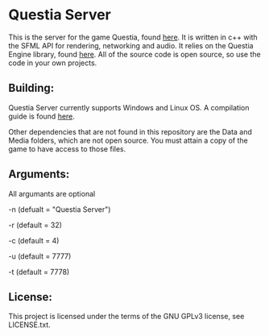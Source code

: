 # Questia Server
This is the server for the game Questia, found [here](https://github.com/SquireGames/Questia).
It is written in c++ with the SFML API for rendering, networking and audio. It relies on the Questia 
Engine library, found [here](https://github.com/SquireGames/Questia-Engine).
All of the source code is open source, so use the code in your own projects.
 
 
Building:
----------------
Questia Server currently supports Windows and Linux OS. A compilation guide is found [here](https://github.com/SquireGames/Questia-Server/wiki/Compiling-guide).

Other dependencies that are not found in this repository are the Data and Media folders, which are not open source. 
You must attain a copy of the game to have access to those files.


Arguments:
----------------

All argumants are optional

-n <server name> (defualt = "Questia Server")

-r <tick rate> (default = 32)

-c <max threads> (default = 4)

-u <udp port> (default = 7777)

-t <tcp port> (default = 7778)


License:
----------------
This project is licensed under the terms of the GNU GPLv3 license, see LICENSE.txt.
